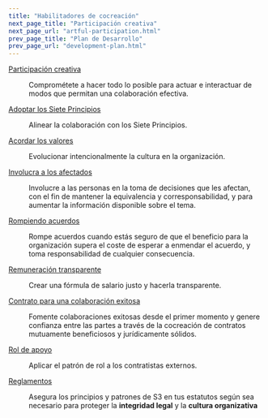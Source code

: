 ```yaml
---
title: "Habilitadores de cocreación"
next_page_title: "Participación creativa"
next_page_url: "artful-participation.html"
prev_page_title: "Plan de Desarrollo"
prev_page_url: "development-plan.html"
---
```



<dl>

  <dt><a href="artful-participation.html">Participación creativa</a></dt>
  <dd><p>Comprométete a hacer todo lo posible para actuar e interactuar de modos que permitan una colaboración efectiva.</p></dd>

  <dt><a href="adopt-the-seven-principles.html">Adoptar los Siete Principios</a></dt>
  <dd><p>Alinear la colaboración con los Siete Principios.</p></dd>

  <dt><a href="agree-on-values.html">Acordar los valores</a></dt>
  <dd><p>Evolucionar intencionalmente la cultura en la organización.</p></dd>

  <dt><a href="involve-those-affected.html">Involucra a los afectados</a></dt>
  <dd><p>Involucre a las personas en la toma de decisiones que les afectan, con el fin de mantener la equivalencia y corresponsabilidad, y para aumentar la información disponible sobre el tema.</p></dd>

  <dt><a href="breaking-agreements.html">Rompiendo acuerdos</a></dt>
  <dd><p>Rompe acuerdos cuando estás seguro de que el beneficio para la organización supera el coste de esperar a enmendar el acuerdo, y toma responsabilidad de cualquier consecuencia.</p></dd>

  <dt><a href="transparent-salary.html">Remuneración transparente</a></dt>
  <dd><p>Crear una fórmula de salario justo y hacerla transparente.</p></dd>

  <dt><a href="contract-for-successful-collaboration.html">Contrato para una colaboración exitosa</a></dt>
  <dd><p>Fomente colaboraciones exitosas desde el primer momento y genere confianza entre las partes a través de la cocreación de contratos mutuamente beneficiosos y jurídicamente sólidos.</p></dd>

  <dt><a href="support-role.html">Rol de apoyo</a></dt>
  <dd><p>Aplicar el patrón de rol a los contratistas externos.</p></dd>

  <dt><a href="bylaws.html">Reglamentos</a></dt>
  <dd><p>Asegura los principios y patrones de S3 en tus estatutos según sea necesario para proteger la <strong>integridad legal</strong> y la <strong>cultura organizativa</strong></p></dd>
</dl>
